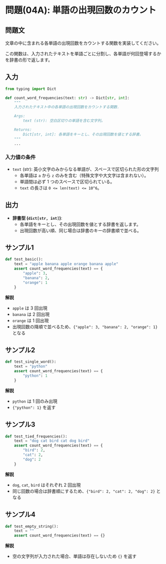 # 問題(04A): 単語の出現回数のカウント

## 問題文

文章の中に含まれる各単語の出現回数をカウントする関数を実装してください。

この関数は、入力されたテキストを単語ごとに分割し、各単語が何回登場するかを辞書の形で返します。

## 入力

```python
from typing import Dict

def count_word_frequencies(text: str) -> Dict[str, int]:
    """
    入力されたテキスト中の各単語の出現回数をカウントする関数.

    Args:
        text (str): 空白区切りの単語を含む文字列。

    Returns:
        Dict[str, int]: 各単語をキーとし、その出現回数を値とする辞書。
    """
    ...
```

### 入力値の条件

- `text` (str): 英小文字のみからなる単語が、スペースで区切られた形の文字列
  - 各単語は `a` から `z` のみを含む（特殊文字や大文字は含まれない）。
  - 単語間は必ず 1 つのスペースで区切られている。
  - `text` の長さは `0 <= len(text) <= 10^6`。

## 出力

- **辞書型 (`dict[str, int]`)**:
  - 各単語をキーとし、その出現回数を値とする辞書を返します。
  - 出現回数が高い順、同じ場合は辞書のキーの辞書順で並べる。

## サンプル1

```python
def test_basic():
    text = "apple banana apple orange banana apple"
    assert count_word_frequencies(text) == {
        "apple": 3,
        "banana": 2,
        "orange": 1
    }
```

**解説**

- `apple` は 3 回出現
- `banana` は 2 回出現
- `orange` は 1 回出現
- 出現回数の降順で並べるため、`{"apple": 3, "banana": 2, "orange": 1}` となる

## サンプル2

```python
def test_single_word():
    text = "python"
    assert count_word_frequencies(text) == {
        "python": 1
    }
```

**解説**

- `python` は 1 回のみ出現
- `{"python": 1}` を返す

## サンプル3

```python
def test_tied_frequencies():
    text = "dog cat bird cat dog bird"
    assert count_word_frequencies(text) == {
        "bird": 2,
        "cat": 2,
        "dog": 2
    }
```

**解説**

- `dog`, `cat`, `bird` はそれぞれ 2 回出現
- 同じ回数の場合は辞書順にするため、`{"bird": 2, "cat": 2, "dog": 2}` となる

## サンプル4

```python
def test_empty_string():
    text = ""
    assert count_word_frequencies(text) == {}
```

**解説**

- 空の文字列が入力された場合、単語は存在しないため `{}` を返す
